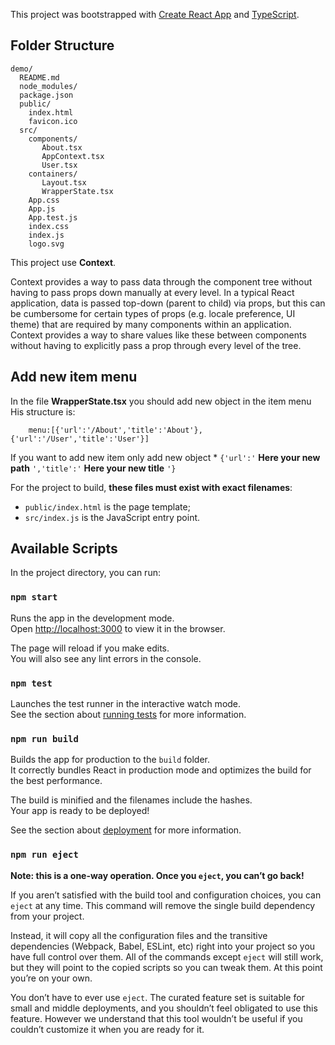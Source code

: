 This project was bootstrapped with [Create React App](https://github.com/facebookincubator/create-react-app) and [TypeScript](https://www.typescriptlang.org).


## Folder Structure

```
demo/
  README.md
  node_modules/
  package.json
  public/
    index.html
    favicon.ico
  src/
    components/
       About.tsx
       AppContext.tsx
       User.tsx
    containers/
       Layout.tsx
       WrapperState.tsx
    App.css
    App.js
    App.test.js
    index.css
    index.js
    logo.svg
```
This project use **Context**.

Context provides a way to pass data through the component tree without having to pass props down manually at every level.
In a typical React application, data is passed top-down (parent to child) via props, but this can be cumbersome for certain types of props (e.g. locale preference, UI theme) that are required by many components within an application. Context provides a way to share values like these between components without having to explicitly pass a prop through every level of the tree.

## Add new item menu
In the file **WrapperState.tsx** you should add new object in the item menu
His structure is:
        
        menu:[{'url':'/About','title':'About'},{'url':'/User','title':'User'}]
        
If you want to add new item only add new object * `{'url':'` **Here your new path** `','title':'` **Here your new title** `'}`
 

For the project to build, **these files must exist with exact filenames**:

* `public/index.html` is the page template;
* `src/index.js` is the JavaScript entry point.



## Available Scripts

In the project directory, you can run:

### `npm start`

Runs the app in the development mode.<br>
Open [http://localhost:3000](http://localhost:3000) to view it in the browser.

The page will reload if you make edits.<br>
You will also see any lint errors in the console.

### `npm test`

Launches the test runner in the interactive watch mode.<br>
See the section about [running tests](#running-tests) for more information.

### `npm run build`

Builds the app for production to the `build` folder.<br>
It correctly bundles React in production mode and optimizes the build for the best performance.

The build is minified and the filenames include the hashes.<br>
Your app is ready to be deployed!

See the section about [deployment](#deployment) for more information.

### `npm run eject`

**Note: this is a one-way operation. Once you `eject`, you can’t go back!**

If you aren’t satisfied with the build tool and configuration choices, you can `eject` at any time. This command will remove the single build dependency from your project.

Instead, it will copy all the configuration files and the transitive dependencies (Webpack, Babel, ESLint, etc) right into your project so you have full control over them. All of the commands except `eject` will still work, but they will point to the copied scripts so you can tweak them. At this point you’re on your own.

You don’t have to ever use `eject`. The curated feature set is suitable for small and middle deployments, and you shouldn’t feel obligated to use this feature. However we understand that this tool wouldn’t be useful if you couldn’t customize it when you are ready for it.
